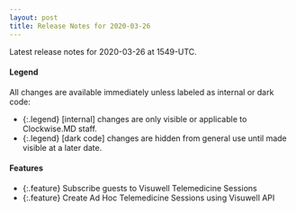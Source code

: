 ```yaml
---
layout: post
title: Release Notes for 2020-03-26
---
```


Latest release notes for 2020-03-26 at 1549-UTC.

<div class='legend' markdown='1'>

#### Legend

All changes are available immediately unless labeled as internal or dark code:

- {:.legend} [internal] changes are only visible or applicable to Clockwise.MD staff.
- {:.legend} [dark code] changes are hidden from general use until made visible at a later date.

</div>

<div class='features' markdown='1'>

#### Features

- {:.feature} Subscribe guests to Visuwell Telemedicine Sessions
- {:.feature} Create Ad Hoc Telemedicine Sessions using Visuwell API

</div>

